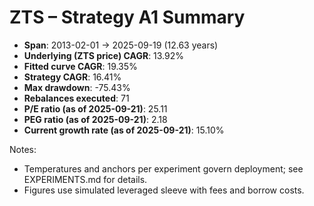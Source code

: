 # ZTS – Strategy A1 Summary

- **Span**: 2013-02-01 → 2025-09-19 (12.63 years)
- **Underlying (ZTS price) CAGR**: 13.92%
- **Fitted curve CAGR**: 19.35%
- **Strategy CAGR**: 16.41%
- **Max drawdown**: -75.43%
- **Rebalances executed**: 71
- **P/E ratio (as of 2025-09-21)**: 25.11
- **PEG ratio (as of 2025-09-21)**: 2.18
- **Current growth rate (as of 2025-09-21)**: 15.10%

Notes:

- Temperatures and anchors per experiment govern deployment; see EXPERIMENTS.md for details.
- Figures use simulated leveraged sleeve with fees and borrow costs.

